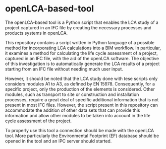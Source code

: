 # openLCA-based-tool
The openLCA-based tool is a Python script that enables the LCA study of a project captured in an IFC file by creating the necessary processes and products systems in openLCA.

This repository contains a script written in Python language of a possible method for incorporating LCA calculations into a BIM workflow. In particular, it examines a method for calculating the life cycle assessment of a project, captured in an IFC file, with the aid of the openLCA software. The objective of this investigation is to automatically generate the LCA results of a project starting from an IFC file without needing much user input.

However, it should be noted that the LCA study done with tese scripts only considers modules A1 to A3, as defined by EN 15978. Consequently, for a specific project, only the production of the elements is considered. Other modules, such as transport to site or construction and installation processes, require a great deal of specific additional information that is not present in most IFC files. However, the script present in this repository can accommodate the addition of other data sets that can provide this information and allow other modules to be taken into account in the life cycle assessment of the project.

To properly use this tool a connection should be made with the openLCA tool. More particularly the Environmental Footprint (EF) database should be opened in the tool and an IPC server should started.

